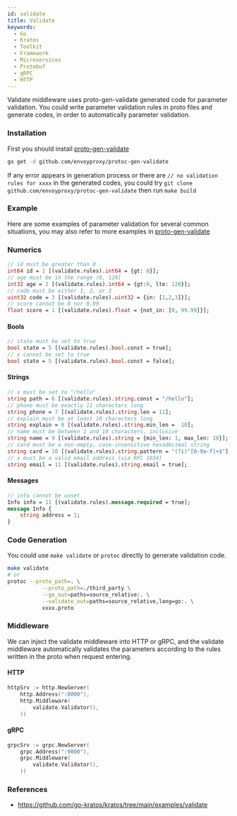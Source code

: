 ```yaml
---
id: validate
title: Validate
keywords:
  - Go
  - Kratos
  - Toolkit
  - Framework
  - Microservices
  - Protobuf
  - gRPC
  - HTTP
---
```


Validate middleware uses proto-gen-validate generated code for parameter validation. You could write parameter validation rules in proto files and generate codes, in order to automatically parameter validation.

### Installation

First you should install [proto-gen-validate](https://github.com/envoyproxy/protoc-gen-validate)
```bash
go get -d github.com/envoyproxy/protoc-gen-validate
```

If any error appears in generation process or there are `// no validation rules for xxxx` in the generated codes, you could try `git clone github.com/envoyproxy/protoc-gen-validate` then run `make build`


### Example
Here are some examples of parameter validation for several common situations, you may also refer to more examples in [proto-gen-validate](https://github.com/envoyproxy/protoc-gen-validate)

### Numerics

```protobuf
// id must be greater than 0
int64 id = 1 [(validate.rules).int64 = {gt: 0}];
// age must be in the range (0, 120]
int32 age = 2 [(validate.rules).int64 = {gt:0, lte: 120}];
// code must be either 1, 2, or 3
uint32 code = 3 [(validate.rules).uint32 = {in: [1,2,3]}];
// score cannot be 0 nor 0.99
float score = 1 [(validate.rules).float = {not_in: [0, 99.99]}];
```

#### Bools
```protobuf
// state must be set to true
bool state = 5 [(validate.rules).bool.const = true];
// x cannot be set to true
bool state = 5 [(validate.rules).bool.const = false];
```

#### Strings
```protobuf
// x must be set to "/hello"
string path = 6 [(validate.rules).string.const = "/hello"];
// phone must be exactly 11 characters long
string phone = 7 [(validate.rules).string.len = 11];
// explain must be at least 10 characters long
string explain = 8 [(validate.rules).string.min_len =  10];
// name must be between 1 and 10 characters, inclusive
string name = 9 [(validate.rules).string = {min_len: 1, max_len: 10}];
// card must be a non-empty, case-insensitive hexadecimal string
string card = 10 [(validate.rules).string.pattern = "(?i)^[0-9a-f]+$"];
// x must be a valid email address (via RFC 1034)
string email = 11 [(validate.rules).string.email = true];
```

#### Messages
```protobuf
// info cannot be unset
Info info = 11 [(validate.rules).message.required = true];
message Info {
    string address = 1;
}
```

### Code Generation
You could use `make validate` or `protoc` directly to generate validation code.
```bash
make validate
# or
protoc --proto_path=. \
           --proto_path=./third_party \
           --go_out=paths=source_relative:. \
           --validate_out=paths=source_relative,lang=go:. \
           xxxx.proto
```
### Middleware
We can inject the validate middleware into HTTP or gRPC, and the validate middleware automatically validates the parameters according to the rules written in the proto when request entering.

#### HTTP
```go
httpSrv := http.NewServer(
	http.Address(":8000"),
	http.Middleware(
		validate.Validator(),
	))
```
#### gRPC
```go
grpcSrv := grpc.NewServer(
	grpc.Address(":9000"),
	grpc.Middleware(
		validate.Validator(),
	))
```

### References

* https://github.com/go-kratos/kratos/tree/main/examples/validate
